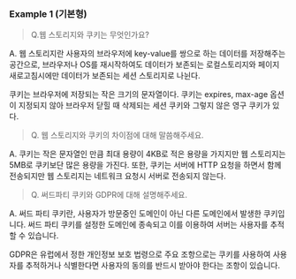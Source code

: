 ### Example 1 (기본형)
> Q.웹 스토리지와 쿠키는 무엇인가요?

A. 
웹 스토리지란 사용자의 브라우저에 key-value를 쌍으로 하는 데이터를 저장해주는 공간으로, 브라우저나 OS를 재시작하여도 데이터가 보존되는 로컬스토리지와 페이지 새로고침시에만 데이터가 보존되는 세션 스토리지로 나뉜다.

쿠키는 브라우저에 저장되는 작은 크기의 문자열이다.
쿠키는 expires, max-age 옵션이 지정되지 않아 브라우저 닫힐 때 삭제되는 세션 쿠키와 그렇지 않은 영구 쿠키가 있다.

> Q. 웹 스토리지와 쿠키의 차이점에 대해 말씀해주세요.

A.
쿠키는 작은 문자열인 만큼 최대 용량이 4KB로 적은 용량을 가지지만 웹 스토리지는 5MB로 쿠키보단 많은 용량을 가진다.
또한, 쿠키는 서버에 HTTP 요청을 하면서 함께 전송되지만 웹 스토리지는 네트워크 요청시 서버로 전송되지 않는다.


> Q. 써드파티 쿠키와 GDPR에 대해 설명해주세요.

A.
써드 파티 쿠키란, 사용자가 방문중인 도메인이 아닌 다른 도메인에서 발생한 쿠키입니다. 써드 파티 쿠키를 설정한 도메인에 종속되고 이를 이용하여 서버는 사용자를 추적할 수 있습니다.

GDPR은 유럽에서 정한 개인정보 보호 법령으로 주요 조항으로는 쿠키를 사용하여 사용자를 추적하거나 식별한다면 사용자의 동의를 반드시 받아야 한다는 조항이 있습니다.
